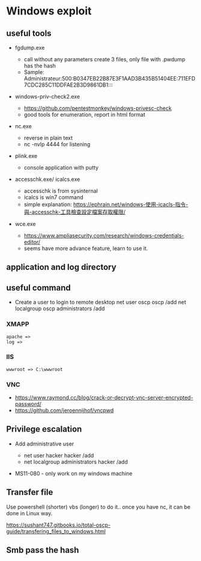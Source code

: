 # Windows exploit

## useful tools

* fgdump.exe
    * call without any parameters create 3 files, only file with .pwdump has the hash
    * Sample: Administrateur:500:B0347EB22B87E3F1AAD3B435B51404EE:711EFD7CDC285C11DDFAE2B3D9861DB1:::

* windows-priv-check2.exe

    * https://github.com/pentestmonkey/windows-privesc-check
    * good tools for enumeration, report in html format

* nc.exe

    * reverse in plain text
    * nc -nvlp 4444 for listening

* plink.exe

    * console application with putty

* accesschk.exe/ icalcs.exe

    * accesschk is from sysinternal
    * icalcs is win7 command
    * simple explanation: https://ephrain.net/windows-使用-icacls-指令-與-accesschk-工具檢查設定檔案存取權限/

* wce.exe

    * https://www.ampliasecurity.com/research/windows-credentials-editor/
    * seems have more advance feature, learn to use it.

## application and log directory

## useful command

* Create a user to login to remote desktop
    net user oscp oscp /add
    net localgroup oscp administrators /add

### XMAPP

    apache => 
    log => 

### IIS

    wwwroot => C:\wwwroot

### VNC

* https://www.raymond.cc/blog/crack-or-decrypt-vnc-server-encrypted-password/
* https://github.com/jeroennijhof/vncpwd


## Privilege escalation

* Add administrative user 
    * net user hacker hacker /add
    * net localgroup administrators hacker /add

* MS11-080 - only work on my windows machine

## Transfer file

Use powershell (shorter) vbs (longer) to do it..
once you have nc, it can be done in Linux way.

https://sushant747.gitbooks.io/total-oscp-guide/transfering_files_to_windows.html 

## Smb pass the hash

